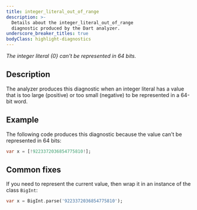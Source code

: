 ```yaml
---
title: integer_literal_out_of_range
description: >-
  Details about the integer_literal_out_of_range
  diagnostic produced by the Dart analyzer.
underscore_breaker_titles: true
bodyClass: highlight-diagnostics
---
```


_The integer literal {0} can't be represented in 64 bits._

## Description

The analyzer produces this diagnostic when an integer literal has a value
that is too large (positive) or too small (negative) to be represented in a
64-bit word.

## Example

The following code produces this diagnostic because the value can't be
represented in 64 bits:

```dart
var x = [!9223372036854775810!];
```

## Common fixes

If you need to represent the current value, then wrap it in an instance of
the class `BigInt`:

```dart
var x = BigInt.parse('9223372036854775810');
```
